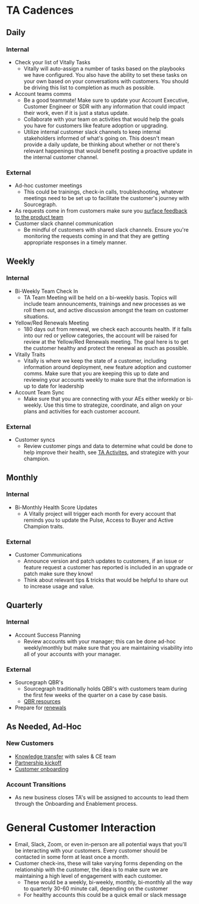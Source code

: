 # TA Cadences

## Daily

### Internal

- Check your list of Vitally Tasks
  - Vitally will auto-assign a number of tasks based on the playbooks we have configured. You also have the ability to set these tasks on your own based on your conversations with customers. You should be driving this list to completion as much as possible.
- Account teams comms
  - Be a good teammate! Make sure to update your Account Executive, Customer Engineer or SDR with any information that could impact their work, even if it is just a status update.
  - Collaborate with your team on activities that would help the goals you have for customers like feature adoption or upgrading.
  - Utilize internal customer slack channels to keep internal stakeholders informed of what's going on. This doesn't mean provide a daily update, be thinking about whether or not there's relevant happenings that would benefit posting a proactive update in the internal customer channel.

### External

- Ad-hoc customer meetings
  - This could be trainings, check-in calls, troubleshooting, whatever meetings need to be set up to facilitate the customer's journey with Sourcegraph.
- As requests come in from customers make sure you [surface feedback to the product team](../../../engineering/product/process/feedback/surfacing_product_feedback.md)
- Customer slack channel communication
  - Be mindful of customers with shared slack channels. Ensure you're monitoring the requests coming in and that they are getting appropriate responses in a timely manner.

## Weekly

### Internal

- Bi-Weekly Team Check In
  - TA Team Meeting will be held on a bi-weekly basis. Topics will include team announcements, trainings and new processes as we roll them out, and active discussion amongst the team on customer situations.
- Yellow/Red Renewals Meeting
  - 180 days out from renewal, we check each accounts health. If it falls into our red or yellow categories, the account will be raised for review at the Yellow/Red Renewals meeting. The goal here is to get the customer healthy and protect the renewal as much as possible.
- Vitally Traits
  - Vitally is where we keep the state of a customer, including information around deployment, new feature adoption and customer comms. Make sure that you are keeping this up to date and reviewing your accounts weekly to make sure that the information is up to date for leadership
- Account Team Sync
  - Make sure that you are connecting with your AEs either weekly or bi-weekly. Use this time to strategize, coordinate, and align on your plans and activities for each customer account.

### External

- Customer syncs
  - Review customer pings and data to determine what could be done to help improve their health, see [TA Activites](./ta-scenarios.md), and strategize with your champion.

## Monthly

### Internal

- Bi-Monthly Health Score Updates
  - A Vitally project will trigger each month for every account that reminds you to update the Pulse, Access to Buyer and Active Champion traits.

### External

- Customer Communications
  - Announce version and patch updates to customers, if an issue or feature request a customer has reported is included in an upgrade or patch make sure they know!
  - Think about relevant tips & tricks that would be helpful to share out to increase usage and value.

## Quarterly

### Internal

- Account Success Planning
  - Review accounts with your manager; this can be done ad-hoc weekly/monthly but make sure that you are maintaining visability into all of your accounts with your manager.

### External

- Sourcegraph QBR's
  - Sourcegraph traditionally holds QBR's with customers team during the first few weeks of the quarter on a case by case basis.
  - [QBR resources](../team-culture/working-with-customers.md#qbrs)
- Prepare for [renewals](../team-culture/working-with-customers.md#renewal-process)

## As Needed, Ad-Hoc

### New Customers

- [Knowledge transfer](../team-culture/working-with-customers.md#post-sales-customer-touchpoints) with sales & CE team
- [Partnership kickoff](../team-culture/working-with-customers.md#post-sales-partnership-kickoff)
- [Customer onboarding](../team-culture/working-with-customers.md#user-onboarding)

### Account Transitions

- As new business closes TA's will be assigned to accounts to lead them through the Onboarding and Enablement process.

# General Customer Interaction

- Email, Slack, Zoom, or even in-person are all potential ways that you'll be interacting with your customers. Every customer should be contacted in some form at least once a month.
- Customer check-ins, these will take varying forms depending on the relationship with the customer, the idea is to make sure we are maintaining a high level of engagement with each customer.
  - These would be a weekly, bi-weekly, monthly, bi-monthly all the way to quarterly 30-60 minute call, depending on the customer
  - For healthy accounts this could be a quick email or slack message
